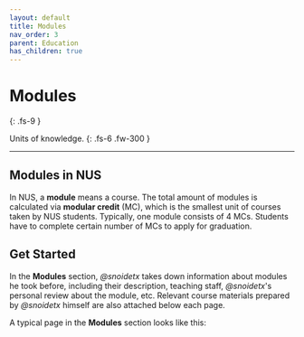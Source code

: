 ```yaml
---
layout: default
title: Modules
nav_order: 3
parent: Education
has_children: true
---
```


# Modules
{: .fs-9 }

Units of knowledge.
{: .fs-6 .fw-300 }

---

## Modules in NUS

In NUS, a **module** means a course. The total amount of modules is calculated via **modular credit** (MC), which is the smallest unit of courses taken by NUS students. Typically, one module consists of 4 MCs. Students have to complete certain number of MCs to apply for graduation.

## Get Started
In the **Modules** section, *@snoidetx* takes down information about modules he took before, including their description, teaching staff, *@snoidetx*'s personal review about the module, etc. Relevant course materials prepared by *@snoidetx* himself are also attached below each page.

A typical page in the **Modules** section looks like this:

![]()